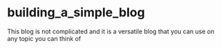# building_a_simple_blog
This blog is not complicated and it is a versatile blog that you can use on any topic you can think of
